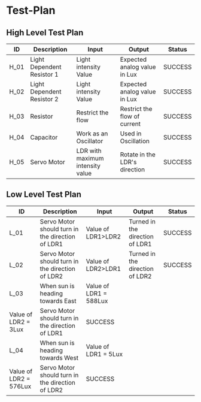 # Test-Plan
## High Level Test Plan
| ID | Description | Input | Output | Status |
|----|-------------|-------|--------|--------|
| H_01 | Light Dependent Resistor 1 | Light intensity Value | Expected analog value in Lux | SUCCESS |
| H_02 | Light Dependent Resistor 2 | Light intensity Value | Expected analog value in Lux | SUCCESS |
| H_03 | Resistor | Restrict the flow | Restrict the flow of current | SUCCESS |
| H_04 | Capacitor | Work as an Oscillator | Used in Oscillation | SUCCESS |
| H_05 | Servo Motor | LDR with maximum intensity value | Rotate in the LDR's direction | SUCCESS |

## Low Level Test Plan
| ID | Description | Input | Output | Status |
|----|-------------|-------|--------|--------|
| L_01 | Servo Motor should turn in the direction of LDR1 | Value of LDR1>LDR2 | Turned in the direction of LDR1 | SUCCESS |
| L_02 | Servo Motor should turn in the direction of LDR2 | Value of LDR2>LDR1 | Turned in the direction of LDR2 | SUCCESS |
| L_03 | When sun is heading towards East | Value of LDR1 = 588Lux
Value of LDR2 = 3Lux | Servo Motor should turn in the direction of LDR1 | SUCCESS |
| L_04 | When sun is heading towards West | Value of LDR1 = 5Lux
Value of LDR2 = 576Lux | Servo Motor should turn in the direction of LDR2 | SUCCESS |
